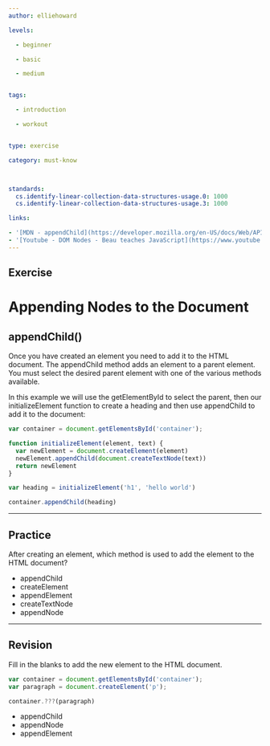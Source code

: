 ```yaml
---
author: elliehoward

levels:

  - beginner

  - basic

  - medium


tags:

  - introduction

  - workout


type: exercise

category: must-know



standards:
  cs.identify-linear-collection-data-structures-usage.0: 1000
  cs.identify-linear-collection-data-structures-usage.3: 1000

links:

- '[MDN - appendChild](https://developer.mozilla.org/en-US/docs/Web/API/Node/appendChild)'
- '[Youtube - DOM Nodes - Beau teaches JavaScript](https://www.youtube.com/watch?v=BWVoPxob5DU)'
---
```



## Exercise

# Appending Nodes to the Document

## appendChild()

Once you have created an element you need to add it to the HTML document. The appendChild method adds an element to a parent element. You must select the desired parent element with one of the various methods available.

In this example we will use the getElementById to select the parent, then our initializeElement function to create a heading and then use appendChild to add it to the document:

```javascript
var container = document.getElementsById('container');

function initializeElement(element, text) {
  var newElement = document.createElement(element)
  newElement.appendChild(document.createTextNode(text))
  return newElement
}

var heading = initializeElement('h1', 'hello world')

container.appendChild(heading)
```

---
## Practice

After creating an element, which method is used to add the element to the HTML document?

* appendChild
* createElement
* appendElement
* createTextNode
* appendNode

---
## Revision

Fill in the blanks to add the new element to the HTML document.

```javascript
var container = document.getElementsById('container');
var paragraph = document.createElement('p');

container.???(paragraph)
```

* appendChild
* appendNode
* appendElement
